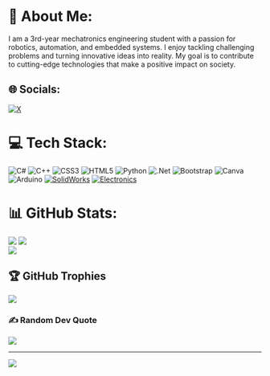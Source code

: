 # 💫 About Me:
I am a 3rd-year mechatronics engineering student with a passion for robotics, automation, and embedded systems. I enjoy tackling challenging problems and turning innovative ideas into reality. My goal is to contribute to cutting-edge technologies that make a positive impact on society.


## 🌐 Socials:
[![X](https://img.shields.io/badge/%20-black.svg?logo=X&logoColor=white)](https://x.com/Eng_Kambe)

# 💻 Tech Stack:
![C#](https://img.shields.io/badge/c%23-%23239120.svg?style=for-the-badge&logo=csharp&logoColor=white) ![C++](https://img.shields.io/badge/c++-%2300599C.svg?style=for-the-badge&logo=c%2B%2B&logoColor=white) ![CSS3](https://img.shields.io/badge/css3-%231572B6.svg?style=for-the-badge&logo=css3&logoColor=white) ![HTML5](https://img.shields.io/badge/html5-%23E34F26.svg?style=for-the-badge&logo=html5&logoColor=white) ![Python](https://img.shields.io/badge/python-3670A0?style=for-the-badge&logo=python&logoColor=ffdd54) ![.Net](https://img.shields.io/badge/.NET-5C2D91?style=for-the-badge&logo=.net&logoColor=white) ![Bootstrap](https://img.shields.io/badge/bootstrap-%238511FA.svg?style=for-the-badge&logo=bootstrap&logoColor=white) ![Canva](https://img.shields.io/badge/Canva-%2300C4CC.svg?style=for-the-badge&logo=Canva&logoColor=white) ![Arduino](https://img.shields.io/badge/-Arduino-00979D?style=for-the-badge&logo=Arduino&logoColor=white) [![SolidWorks](https://img.shields.io/badge/SolidWorks-E52E27?style=for-the-badge&logo=solidworks&logoColor=white)](https://www.solidworks.com/) [![Electronics](https://img.shields.io/badge/Electronics-0077CC?style=for-the-badge&logo=microchip&logoColor=white)](YOUR_LINK_HERE) 
# 📊 GitHub Stats:
![](https://github-readme-stats.vercel.app/api?username=ABDULRAHMAN-ALSAADI&theme=dark&hide_border=true&include_all_commits=true&count_private=false) ![](https://github-readme-streak-stats.herokuapp.com/?user=ABDULRAHMAN-ALSAADI&theme=dark&hide_border=true)<br/>
![](https://github-readme-stats.vercel.app/api/top-langs/?username=ABDULRAHMAN-ALSAADI&theme=dark&hide_border=true&include_all_commits=true&count_private=false&layout=compact)

## 🏆 GitHub Trophies
![](https://github-profile-trophy.vercel.app/?username=ABDULRAHMAN-ALSAADI&theme=onedark&no-frame=true&no-bg=true&margin-w=4)

### ✍️ Random Dev Quote
![](https://quotes-github-readme.vercel.app/api?type=horizontal&theme=dark)

---
[![](https://visitcount.itsvg.in/api?id=ABDULRAHMAN-ALSAADI&icon=5&color=12)](https://visitcount.itsvg.in)

  
<!-- Proudly created with GPRM ( https://gprm.itsvg.in ) -->
